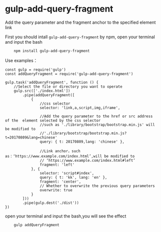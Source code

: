 # gulp-add-query-fragment
Add the query parameter and the fragment anchor to the specified element link

First you should intall `gulp-add-query-fragment` by npm, open your terminal and input the bash
```
    npm install gulp-add-query-fragment
```

Use examples：
```
const gulp = require('gulp')
const addQueryFragment = require('gulp-add-query-fragment')

gulp.task('addQueryFragment', function () {
    //Select the file or directory you want to operate
    gulp.src(['./index.html'])
        .pipe(addQueryFragment([
            {
                //css selector
                selector: 'link,a,script,img,iframe', 

                //Add the query parameter to the href or src address of the  element selected by the css selector
                //such as './library/bootstrap/bootstrap.min.js' will be modified to
                //'./library/bootstrap/bootstrap.min.js?t=20170809&lang=chinese'
                query: { t: 20170809,lang: 'chinese' }, 
                
                //Link anchor，such as：‘https://www.example.com/index.html’,will be modified to
                // ‘https://www.example.com/index.html#left’
                fragment: 'left'
            }, {
                selector: 'script#index',
                query: { t: 'kk', lang: 'en' },
                fragment: 'center',
                // Whether to overwrite the previous query parameters
                overwrite: true
            }
        ]))
        .pipe(gulp.dest('./dist'))
})
```

open your terminal and input the bash,you will see the effect
```
    gulp addQueryFragment
```

